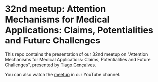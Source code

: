 # 32nd meetup: Attention Mechanisms for Medical Applications: Claims, Potentialities and Future Challenges

This repo contains the presentation of our 32nd meetup on "Attention Mechanisms for Medical Applications: Claims, Potentialities and Future Challenges", presented by [Tiago Gonçalves](https://scholar.google.pt/citations?user=LCwT1z0AAAAJ&hl=en).

You can also watch the [meetup](https://www.youtube.com/watch?v=1WfpFoIfaBw) in our YouTube channel.
